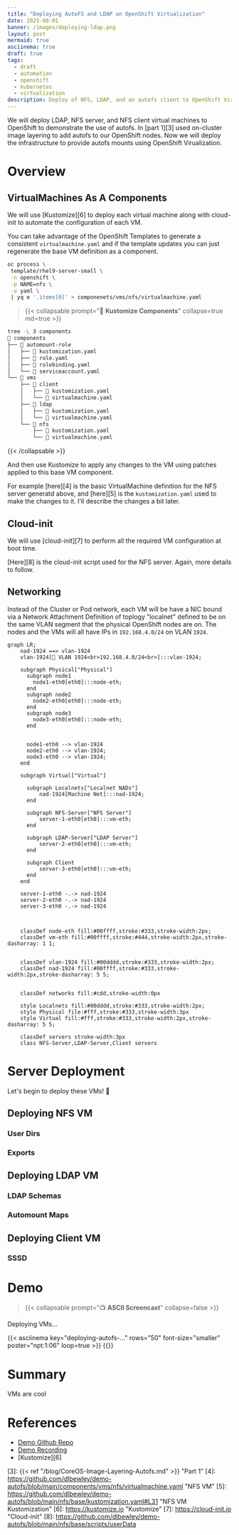 ```yaml
---
title: "Deploying AutoFS and LDAP on OpenShift Virtualization"
date: 2025-08-01
banner: /images/deploying-ldap.png
layout: post
mermaid: true
asciinema: true
draft: true
tags:
  - draft
  - automation
  - openshift
  - kubernetes
  - virtualization
description: Deploy of NFS, LDAP, and an autofs client to OpenShift Virtualization
---
```


We will deploy LDAP, NFS server, and NFS client virtual machines to OpenShift to demonstrate the use of autofs. 
In [part 1][3] used on-cluster image layering to add autofs to our OpenShift nodes. 
Now we will deploy the infrastructure to provide autofs mounts using OpenShift Virualization.

<!--more-->

# Overview
## VirtualMachines As A Components

We will use [Kustomize][6] to deploy each virtual machine along with cloud-init to automate the configuration of each VM.

You can take advantage of the OpenShift Templates to generate a consistent `virtualmachine.yaml` and if the template updates you can just regenerate the base VM definition as a component.

```bash
oc process \
 template/rhel9-server-small \
 -n openshift \
 -p NAME=nfs \
 -o yaml \
 | yq e '.items[0]' > componenets/vms/nfs/virtualmachine.yaml
```

> {{< collapsable prompt="🌲 **Kustomize Components**" collapse=true md=true >}}
  ```bash
  tree -L 3 components
   components
  ├──  automount-role
  │   ├──  kustomization.yaml
  │   ├──  role.yaml
  │   ├──  rolebinding.yaml
  │   └──  serviceaccount.yaml
  └──  vms
      ├──  client
      │   ├──  kustomization.yaml
      │   └──  virtualmachine.yaml
      ├──  ldap
      │   ├──  kustomization.yaml
      │   └──  virtualmachine.yaml
      └──  nfs
          ├──  kustomization.yaml
          └──  virtualmachine.yaml
  ```
  {{< /collapsable >}}

And then use Kustomize to apply any changes to the VM using patches applied to this base VM component.

For example [here][4] is the basic VirtualMachine definition for the NFS server generatd above, and [here][5] is the `kustomization.yaml` used to make the changes to it. I'll describe the changes a bit later.

## Cloud-init

We will use [cloud-init][7] to perform all the required VM configuration at boot time.

[Here][8] is the cloud-init script used for the NFS server. Again, more details to follow.

## Networking

Instead of the Cluster or Pod network, each VM will be have a NIC bound via a Network Attachment Definition of toplogy "localnet" defined to be on the same VLAN segment that the physical OpenShift nodes are on. The nodes and the VMs will all have IPs in `192.168.4.0/24` on VLAN `1924`.

```mermaid
graph LR;
    nad-1924 ==> vlan-1924
    vlan-1924[🛜 VLAN 1924<br>192.168.4.0/24<br>]:::vlan-1924;

    subgraph Physical["Physical"]
      subgraph node1
        node1-eth0[eth0]:::node-eth;
      end
      subgraph node2
        node2-eth0[eth0]:::node-eth;
      end
      subgraph node3
        node3-eth0[eth0]:::node-eth;
      end


      node1-eth0 --> vlan-1924
      node2-eth0 --> vlan-1924;
      node3-eth0 --> vlan-1924;
    end

    subgraph Virtual["Virtual"]

      subgraph Localnets["Localnet NADs"]
          nad-1924[Machine Net]:::nad-1924;
      end

      subgraph NFS-Server["NFS Server"]
          server-1-eth0[eth0]:::vm-eth;
      end

      subgraph LDAP-Server["LDAP Server"]
          server-2-eth0[eth0]:::vm-eth;
      end

      subgraph Client
          server-3-eth0[eth0]:::vm-eth;
      end
    end

    server-1-eth0 -.-> nad-1924
    server-2-eth0 -.-> nad-1924
    server-3-eth0 -.-> nad-1924



    classDef node-eth fill:#00ffff,stroke:#333,stroke-width:2px;
    classDef vm-eth fill:#00ffff,stroke:#444,stroke-width:2px,stroke-dasharray: 1 1;


    classDef vlan-1924 fill:#00dddd,stroke:#333,stroke-width:2px;
    classDef nad-1924 fill:#00ffff,stroke:#333,stroke-width:2px,stroke-dasharray: 5 5;


    classDef networks fill:#cdd,stroke-width:0px

    style Localnets fill:#00dddd,stroke:#333,stroke-width:2px;
    style Physical file:#fff,stroke:#333,stroke-width:3px
    style Virtual fill:#fff,stroke:#333,stroke-width:2px,stroke-dasharray: 5 5;

    classDef servers stroke-width:3px
    class NFS-Server,LDAP-Server,Client servers

```

# Server Deployment
Let's begin to deploy these VMs! 🎉

## Deploying NFS VM

### User Dirs
### Exports

## Deploying LDAP VM
### LDAP Schemas
### Automount Maps
## Deploying Client VM
### SSSD


# Demo 

> {{< collapsable prompt="📺 **ASCII Screencast**" collapse=false >}}
  <p>Deploying VMs...</p>
  {{< asciinema key="deploying-autofs-..." rows="50" font-size="smaller" poster="npt:1:06" loop=true >}}
  {{</collapsable>}}

# Summary

VMs are cool

# References

* [Demo Github Repo][1]
* [Demo Recording][2]
* [Kustomize][6]

[1]: <https://github.com/dlbewley/demo-autofs/> "Demo Github Repo"
[2]: <https://> "Asciinema Demo Recording"
[3]: {{< ref "/blog/CoreOS-Image-Layering-Autofs.md" >}} "Part 1"
[4]: <https://github.com/dlbewley/demo-autofs/blob/main/components/vms/nfs/virtualmachine.yaml> "NFS VM"
[5]: <https://github.com/dlbewley/demo-autofs/blob/main/nfs/base/kustomization.yaml#L31> "NFS VM Kustomization"
[6]: <https://kustomize.io> "Kustomize"
[7]: <https://cloud-init.io> "Cloud-init"
[8]: <https://github.com/dlbewley/demo-autofs/blob/main/nfs/base/scripts/userData>